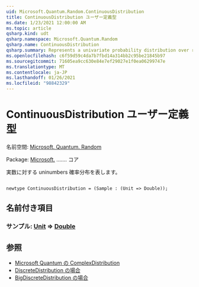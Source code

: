 ```yaml
---
uid: Microsoft.Quantum.Random.ContinuousDistribution
title: ContinuousDistribution ユーザー定義型
ms.date: 1/23/2021 12:00:00 AM
ms.topic: article
qsharp.kind: udt
qsharp.namespace: Microsoft.Quantum.Random
qsharp.name: ContinuousDistribution
qsharp.summary: Represents a univariate probability distribution over real numbers.
ms.openlocfilehash: c6f59d59c4da7b7fbd14a314bb2c95be21845b97
ms.sourcegitcommit: 71605ea9cc630e84e7ef29027e1f0ea06299747e
ms.translationtype: MT
ms.contentlocale: ja-JP
ms.lasthandoff: 01/26/2021
ms.locfileid: "98842329"
---
```

# <a name="continuousdistribution-user-defined-type"></a>ContinuousDistribution ユーザー定義型

名前空間: [Microsoft. Quantum. Random](xref:Microsoft.Quantum.Random)

Package: [Microsoft.](https://nuget.org/packages/Microsoft.Quantum.QSharp.Core) ....... コア


実数に対する uninumbers 確率分布を表します。

```qsharp

newtype ContinuousDistribution = (Sample : (Unit => Double));
```



## <a name="named-items"></a>名前付き項目

### <a name="sample--unit--double"></a>サンプル: [Unit](xref:microsoft.quantum.lang-ref.unit) => [Double](xref:microsoft.quantum.lang-ref.double) 



## <a name="see-also"></a>参照

- [Microsoft Quantum の ComplexDistribution](xref:Microsoft.Quantum.Random.ComplexDistribution)
- [DiscreteDistribution の場合](xref:Microsoft.Quantum.Random.DiscreteDistribution)
- [BigDiscreteDistribution の場合](xref:Microsoft.Quantum.Random.BigDiscreteDistribution)